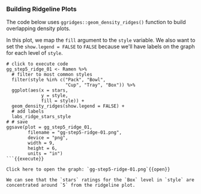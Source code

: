 ### Building Ridgeline Plots 

The code below uses `ggridges::geom_density_ridges()` function to build overlapping density plots. 

In this plot, we map the `fill` argument to the `style` variable. We also want to set the `show.legend = FALSE` to `FALSE` because we'll have labels on the graph for each level of `style`.

```
# click to execute code
gg_step5_ridge_01 <- Ramen %>%
  # filter to most common styles
  filter(style %in% c("Pack", "Bowl",
                      "Cup", "Tray", "Box")) %>%
  ggplot(aes(x = stars,
             y = style,
             fill = style)) +
  geom_density_ridges(show.legend = FALSE) +
  # add labels
  labs_ridge_stars_style
# # save
ggsave(plot = gg_step5_ridge_01,
        filename = "gg-step5-ridge-01.png",
        device = "png",
        width = 9,
        height = 6,
        units = "in")
```{{execute}}

Click here to open the graph: `gg-step5-ridge-01.png`{{open}}

We can see that the `stars` ratings for the `Box` level in `style` are concentrated around `5` from the ridgeline plot.
